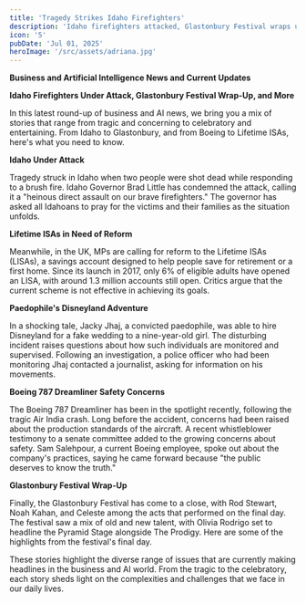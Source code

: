 ```yaml
---
title: 'Tragedy Strikes Idaho Firefighters'
description: 'Idaho firefighters attacked, Glastonbury Festival wraps up, and Boeing faces safety concerns.'
icon: '5'
pubDate: 'Jul 01, 2025'
heroImage: '/src/assets/adriana.jpg'
---
```


**Business and Artificial Intelligence News and Current Updates**

**Idaho Firefighters Under Attack, Glastonbury Festival Wrap-Up, and More**

In this latest round-up of business and AI news, we bring you a mix of stories that range from tragic and concerning to celebratory and entertaining. From Idaho to Glastonbury, and from Boeing to Lifetime ISAs, here's what you need to know.

**Idaho Under Attack**

Tragedy struck in Idaho when two people were shot dead while responding to a brush fire. Idaho Governor Brad Little has condemned the attack, calling it a "heinous direct assault on our brave firefighters." The governor has asked all Idahoans to pray for the victims and their families as the situation unfolds.

**Lifetime ISAs in Need of Reform**

Meanwhile, in the UK, MPs are calling for reform to the Lifetime ISAs (LISAs), a savings account designed to help people save for retirement or a first home. Since its launch in 2017, only 6% of eligible adults have opened an LISA, with around 1.3 million accounts still open. Critics argue that the current scheme is not effective in achieving its goals.

**Paedophile's Disneyland Adventure**

In a shocking tale, Jacky Jhaj, a convicted paedophile, was able to hire Disneyland for a fake wedding to a nine-year-old girl. The disturbing incident raises questions about how such individuals are monitored and supervised. Following an investigation, a police officer who had been monitoring Jhaj contacted a journalist, asking for information on his movements.

**Boeing 787 Dreamliner Safety Concerns**

The Boeing 787 Dreamliner has been in the spotlight recently, following the tragic Air India crash. Long before the accident, concerns had been raised about the production standards of the aircraft. A recent whistleblower testimony to a senate committee added to the growing concerns about safety. Sam Salehpour, a current Boeing employee, spoke out about the company's practices, saying he came forward because "the public deserves to know the truth."

**Glastonbury Festival Wrap-Up**

Finally, the Glastonbury Festival has come to a close, with Rod Stewart, Noah Kahan, and Celeste among the acts that performed on the final day. The festival saw a mix of old and new talent, with Olivia Rodrigo set to headline the Pyramid Stage alongside The Prodigy. Here are some of the highlights from the festival's final day.

These stories highlight the diverse range of issues that are currently making headlines in the business and AI world. From the tragic to the celebratory, each story sheds light on the complexities and challenges that we face in our daily lives.
